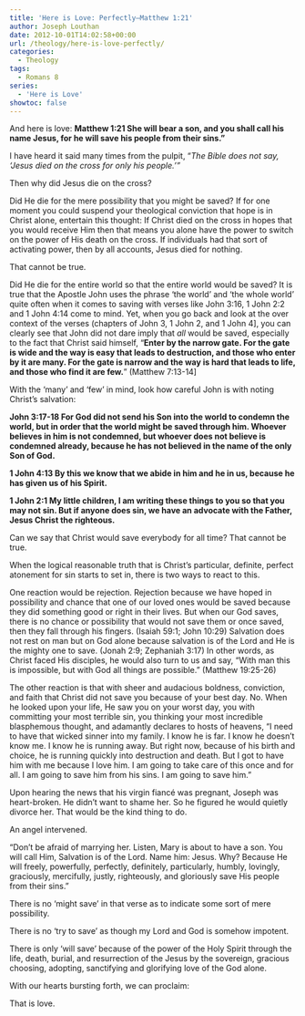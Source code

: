 ```yaml
---
title: 'Here is Love: Perfectly—Matthew 1:21'
author: Joseph Louthan
date: 2012-10-01T14:02:58+00:00
url: /theology/here-is-love-perfectly/
categories:
  - Theology
tags:
  - Romans 8
series:
  - 'Here is Love'
showtoc: false
---
```

And here is love:  **Matthew 1:21 She will bear a son, and you shall call his name Jesus, for he will save his people from their sins.”**

I have heard it said many times from the pulpit, “_The Bible does not say, ‘Jesus died on the cross for only his people.’”_

Then why did Jesus die on the cross?

Did He die for the mere possibility that you might be saved? If for one moment you could suspend your theological conviction that hope is in Christ alone, entertain this thought: If Christ died on the cross in hopes that you would receive Him then that means you alone have the power to switch on the power of His death on the cross. If individuals had that sort of activating power, then by all accounts, Jesus died for nothing.

That cannot be true.

Did He die for the entire world so that the entire world would be saved? It is true that the Apostle John uses the phrase ‘the world’ and ‘the whole world’ quite often when it comes to saving with verses like John 3:16, 1 John 2:2 and 1 John 4:14 come to mind. Yet, when you go back and look at the over context of the verses (chapters of John 3, 1 John 2, and 1 John 4], you can clearly see that John did not dare imply that _all_ would be saved, especially to the fact that Christ said himself, “**Enter by the narrow gate. For the gate is wide and the way is easy that leads to destruction, and those who enter by it are many. For the gate is narrow and the way is hard that leads to life, and those who find it are few.**” (Matthew 7:13-14]

With the ‘many’ and ‘few’ in mind, look how careful John is with noting Christ’s salvation:

**John 3:17-18 For God did not send his Son into the world to condemn the world, but in order that the world might be saved through him. Whoever believes in him is not condemned, but whoever does not believe is condemned already, because he has not believed in the name of the only Son of God.**

**1 John 4:13 By this we know that we abide in him and he in us, because he has given us of his Spirit.**

**1 John 2:1 My little children, I am writing these things to you so that you may not sin. But if anyone does sin, we have an advocate with the Father, Jesus Christ the righteous.**

Can we say that Christ would save everybody for all time? That cannot be true.

When the logical reasonable truth that is Christ’s particular, definite, perfect atonement for sin starts to set in, there is two ways to react to this.

One reaction would be rejection. Rejection because we have hoped in possibility and chance that one of our loved ones would be saved because they did something good or right in their lives. But when our God saves, there is no chance or possibility that would not save them or once saved, then they fall through his fingers. (Isaiah 59:1; John 10:29) Salvation does not rest on man but on God alone because salvation is of the Lord and He is the mighty one to save. (Jonah 2:9; Zephaniah 3:17) In other words, as Christ faced His disciples, he would also turn to us and say, “With man this is impossible, but with God all things are possible.” (Matthew 19:25-26)

The other reaction is that with sheer and audacious boldness, conviction, and faith that Christ did not save you because of your best day. No. When he looked upon your life, He saw you on your worst day, you with committing your most terrible sin, you thinking your most incredible blasphemous thought, and adamantly declares to hosts of heavens, “I need to have that wicked sinner into my family. I know he is far. I know he doesn’t know me. I know he is running away. But right now, because of his birth and choice, he is running quickly into destruction and death. But I got to have him with me because I love him. I am going to take care of this once and for all. I am going to save him from his sins. I am going to save him.”

Upon hearing the news that his virgin fiancé was pregnant, Joseph was heart-broken. He didn’t want to shame her. So he figured he would quietly divorce her. That would be the kind thing to do.

An angel intervened.

“Don’t be afraid of marrying her. Listen, Mary is about to have a son. You will call Him, Salvation is of the Lord. Name him: Jesus. Why? Because He will freely, powerfully, perfectly, definitely, particularly, humbly, lovingly, graciously, mercifully, justly, righteously, and gloriously save His people from their sins.”

There is no ‘might save’ in that verse as to indicate some sort of mere possibility.

There is no ‘try to save’ as though my Lord and God is somehow impotent.

There is only ‘will save’ because of the power of the Holy Spirit through the life, death, burial, and resurrection of the Jesus by the sovereign, gracious choosing, adopting, sanctifying and glorifying love of the God alone.

With our hearts bursting forth, we can proclaim:

That is love.
